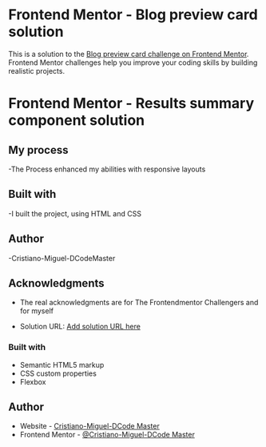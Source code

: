 # Frontend Mentor - Blog preview card solution

This is a solution to the [Blog preview card challenge on Frontend Mentor](https://www.frontendmentor.io/challenges/blog-preview-card-ckPaj01IcS). Frontend Mentor challenges help you improve your coding skills by building realistic projects. 
# Frontend Mentor - Results summary component solution

## My process
-The Process enhanced my abilities with responsive layouts

  ## Built with
-I built the project, using HTML and CSS


## Author
-Cristiano-Miguel-DCodeMaster

## Acknowledgments
- The real acknowledgments are for The Frontendmentor Challengers and for myself

- Solution URL: [Add solution URL here](https://your-solution-url.com)

### Built with

- Semantic HTML5 markup
- CSS custom properties
- Flexbox

## Author

- Website - [Cristiano-Miguel-DCode Master](https://github.com/cristiano-miguel-dcodemaster)
- Frontend Mentor - [@Cristiano-Miguel-DCode Master](https://www.frontendmentor.io/profile/yourusername)
